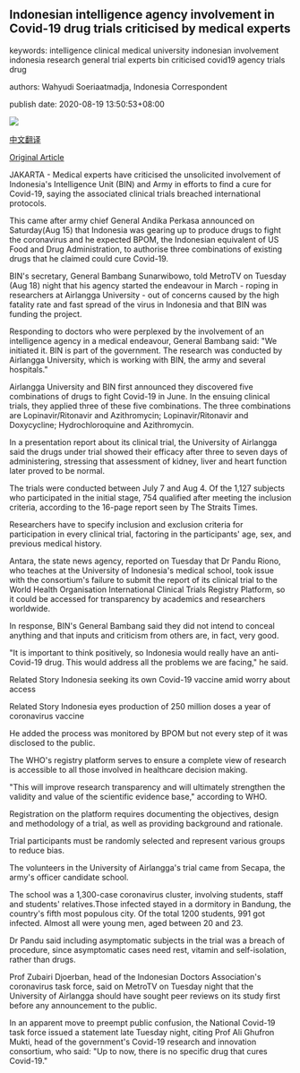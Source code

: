 ## Indonesian intelligence agency involvement in Covid-19 drug trials criticised by medical experts

keywords: intelligence clinical medical university indonesian involvement indonesia research general trial experts bin criticised covid19 agency trials drug

authors: Wahyudi Soeriaatmadja, Indonesia Correspondent

publish date: 2020-08-19 13:50:53+08:00

![](https://www.straitstimes.com/sites/default/files/styles/x_large/public/articles/2020/08/19/eb_indonesian-intelligence.jpg?itok=EdgypEDw)

[中文翻译](Indonesian%20intelligence%20agency%20involvement%20in%20Covid-19%20drug%20trials%20criticised%20by%20medical%20experts_zh.md)

[Original Article](https://www.straitstimes.com/asia/se-asia/indonesian-intelligence-agency-involvement-in-covid-19-drug-trials-criticised-by)

JAKARTA - Medical experts have criticised the unsolicited involvement of Indonesia's Intelligence Unit (BIN) and Army in efforts to find a cure for Covid-19, saying the associated clinical trials breached international protocols.

This came after army chief General Andika Perkasa announced on Saturday(Aug 15) that Indonesia was gearing up to produce drugs to fight the coronavirus and he expected BPOM, the Indonesian equivalent of US Food and Drug Administration, to authorise three combinations of existing drugs that he claimed could cure Covid-19.

BIN's secretary, General Bambang Sunarwibowo, told MetroTV on Tuesday (Aug 18) night that his agency started the endeavour in March - roping in researchers at Airlangga University - out of concerns caused by the high fatality rate and fast spread of the virus in Indonesia and that BIN was funding the project.

Responding to doctors who were perplexed by the involvement of an intelligence agency in a medical endeavour, General Bambang said: "We initiated it. BIN is part of the government. The research was conducted by Airlangga University, which is working with BIN, the army and several hospitals."

Airlangga University and BIN first announced they discovered five combinations of drugs to fight Covid-19 in June. In the ensuing clinical trials, they applied three of these five combinations. The three combinations are Lopinavir/Ritonavir and Azithromycin; Lopinavir/Ritonavir and Doxycycline; Hydrochloroquine and Azithromycin.

In a presentation report about its clinical trial, the University of Airlangga said the drugs under trial showed their efficacy after three to seven days of administering, stressing that assessment of kidney, liver and heart function later proved to be normal.

The trials were conducted between July 7 and Aug 4. Of the 1,127 subjects who participated in the initial stage, 754 qualified after meeting the inclusion criteria, according to the 16-page report seen by The Straits Times.

Researchers have to specify inclusion and exclusion criteria for participation in every clinical trial, factoring in the participants' age, sex, and previous medical history.

Antara, the state news agency, reported on Tuesday that Dr Pandu Riono, who teaches at the University of Indonesia's medical school, took issue with the consortium's failure to submit the report of its clinical trial to the World Health Organisation International Clinical Trials Registry Platform, so it could be accessed for transparency by academics and researchers worldwide.

In response, BIN's General Bambang said they did not intend to conceal anything and that inputs and criticism from others are, in fact, very good.

"It is important to think positively, so Indonesia would really have an anti-Covid-19 drug. This would address all the problems we are facing," he said.

Related Story Indonesia seeking its own Covid-19 vaccine amid worry about access

Related Story Indonesia eyes production of 250 million doses a year of coronavirus vaccine

He added the process was monitored by BPOM but not every step of it was disclosed to the public.

The WHO's registry platform serves to ensure a complete view of research is accessible to all those involved in healthcare decision making.

"This will improve research transparency and will ultimately strengthen the validity and value of the scientific evidence base," according to WHO.

Registration on the platform requires documenting the objectives, design and methodology of a trial, as well as providing background and rationale.

Trial participants must be randomly selected and represent various groups to reduce bias.

The volunteers in the University of Airlangga's trial came from Secapa, the army's officer candidate school.

The school was a 1,300-case coronavirus cluster, involving students, staff and students' relatives.Those infected stayed in a dormitory in Bandung, the country's fifth most populous city. Of the total 1200 students, 991 got infected. Almost all were young men, aged between 20 and 23.

Dr Pandu said including asymptomatic subjects in the trial was a breach of procedure, since asymptomatic cases need rest, vitamin and self-isolation, rather than drugs.

Prof Zubairi Djoerban, head of the Indonesian Doctors Association's coronavirus task force, said on MetroTV on Tuesday night that the University of Airlangga should have sought peer reviews on its study first before any announcement to the public.

In an apparent move to preempt public confusion, the National Covid-19 task force issued a statement late Tuesday night, citing Prof Ali Ghufron Mukti, head of the government's Covid-19 research and innovation consortium, who said: "Up to now, there is no specific drug that cures Covid-19."